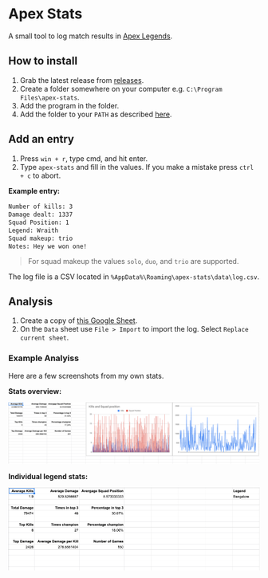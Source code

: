 # Apex Stats

A small tool to log match results in [Apex Legends](https://www.ea.com/en-gb/games/apex-legends).

## How to install

1. Grab the latest release from [releases](https://github.com/k0nserv/apex-stats/releases).
2. Create a folder somewhere on your computer e.g. `C:\Program Files\apex-stats`.
3. Add the program in the folder.
4. Add the folder to your `PATH` as described [here](https://www.computerhope.com/issues/ch000549.htm).

## Add an entry

1. Press `win + r`, type cmd, and hit enter.
2. Type `apex-stats` and fill in the values. If you make a mistake press `ctrl + c` to abort.

**Example entry:**

```
Number of kills: 3
Damage dealt: 1337
Squad Position: 1
Legend: Wraith
Squad makeup: trio
Notes: Hey we won one!
```

> For squad makeup the values `solo`, `duo`, and `trio` are supported.


The log file is a CSV located in `%AppData%\Roaming\apex-stats\data\log.csv`.

## Analysis

1. Create a copy of [this Google Sheet](https://docs.google.com/spreadsheets/d/1jwJHUUX-3V9DoTIEpgJiqv440OgFZQmbKqvrNp_-Jq0/edit?usp=sharing).
2. On the `Data` sheet use `File > Import` to import the log. Select `Replace current sheet`.



### Example Analyiss

Here are a few screenshots from my own stats.


**Stats overview:**

![](img/master-stats.png)

**Individual legend stats:**

![](img/individual-stats.png)
